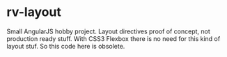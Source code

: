 rv-layout
=========

Small AngularJS hobby project. Layout directives proof of concept, not production ready stuff.
With CSS3 Flexbox there is no need for this kind of layout stuf. So this code here is obsolete.
